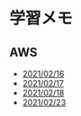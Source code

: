 # 学習メモ  
## AWS  
- [2021/02/16](https://tachibanahajime.github.io/notes/AWS/20210216_awsnote "2021/02/16")  
- [2021/02/17](https://tachibanahajime.github.io/notes/AWS/20210217_awsnote "2021/02/17")  
- [2021/02/18](https://tachibanahajime.github.io/notes/AWS/20210218_awsnote "2021/02/18")  
- [2021/02/23](https://tachibanahajime.github.io/notes/AWS/20210223_awsnote "2021/02/23")  